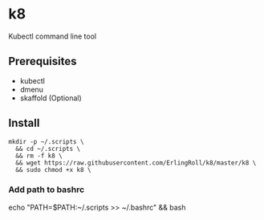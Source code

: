 # k8
Kubectl command line tool

## Prerequisites

- kubectl
- dmenu
- skaffold (Optional)

## Install
```
mkdir -p ~/.scripts \
  && cd ~/.scripts \
  && rm -f k8 \
  && wget https://raw.githubusercontent.com/ErlingRoll/k8/master/k8 \
  && sudo chmod +x k8 \
```

### Add path to bashrc

echo "PATH=$PATH:~/.scripts >> ~/.bashrc" && bash
